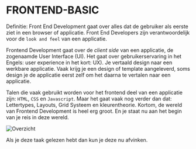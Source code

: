 # FRONTEND-BASIC

Definitie: Front End Development gaat over alles dat de gebruiker als eerste ziet in een browser of applicatie. Front End Developers zijn verantwoordelijk voor de `look and feel` van een applicatie.

Frontend Development gaat over de _client side_ van een applicatie, de zogenaamde User Interface (UI). Het gaat over gebruikerservaring in het Engels: user experience in het kort: UX). Je vertaald design naar een werkbare applicatie. Vaak krijg je een design of template aangeleverd, soms design je de applicatie eerst zelf om het daarna te vertalen naar een applicatie.

Talen die vaak gebruikt worden voor het frontend deel van een applicatie zijn: `HTML`, `CSS` en `Javascript`. Maar het gaat vaak nog verder dan dat: Lettertypes, Layouts, Grid Systeem en kleurentheorie. Kortom, de wereld van Frontend Development is heel erg groot. En je staat nu aan het begin van je reis in deze wereld. 

![Overzicht](https://github.com/ROC-van-Amsterdam-College-Amstelland/FRONTEND-BASIC/blob/master/01-%20Wat%20is%20frontend/taak01/images/frontend%20overview.png?raw=true)


Als je deze taak gelezen hebt dan kun je deze nu afvinken.
